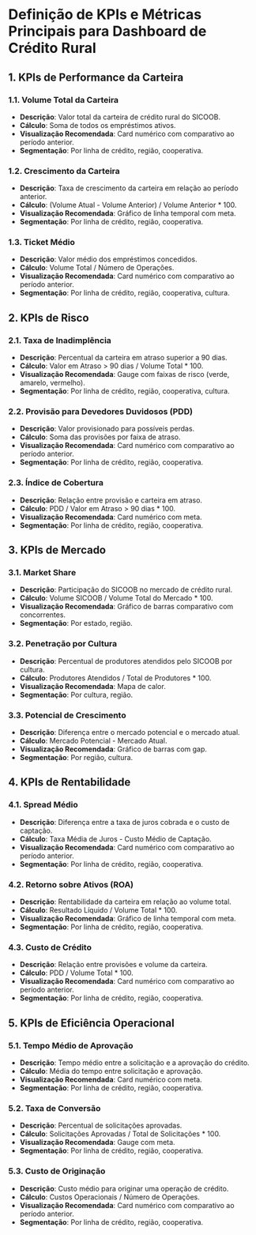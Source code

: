 # Definição de KPIs e Métricas Principais para Dashboard de Crédito Rural

## 1. KPIs de Performance da Carteira

### 1.1. Volume Total da Carteira
- **Descrição**: Valor total da carteira de crédito rural do SICOOB.
- **Cálculo**: Soma de todos os empréstimos ativos.
- **Visualização Recomendada**: Card numérico com comparativo ao período anterior.
- **Segmentação**: Por linha de crédito, região, cooperativa.

### 1.2. Crescimento da Carteira
- **Descrição**: Taxa de crescimento da carteira em relação ao período anterior.
- **Cálculo**: (Volume Atual - Volume Anterior) / Volume Anterior * 100.
- **Visualização Recomendada**: Gráfico de linha temporal com meta.
- **Segmentação**: Por linha de crédito, região, cooperativa.

### 1.3. Ticket Médio
- **Descrição**: Valor médio dos empréstimos concedidos.
- **Cálculo**: Volume Total / Número de Operações.
- **Visualização Recomendada**: Card numérico com comparativo ao período anterior.
- **Segmentação**: Por linha de crédito, região, cooperativa, cultura.

## 2. KPIs de Risco

### 2.1. Taxa de Inadimplência
- **Descrição**: Percentual da carteira em atraso superior a 90 dias.
- **Cálculo**: Valor em Atraso > 90 dias / Volume Total * 100.
- **Visualização Recomendada**: Gauge com faixas de risco (verde, amarelo, vermelho).
- **Segmentação**: Por linha de crédito, região, cooperativa, cultura.

### 2.2. Provisão para Devedores Duvidosos (PDD)
- **Descrição**: Valor provisionado para possíveis perdas.
- **Cálculo**: Soma das provisões por faixa de atraso.
- **Visualização Recomendada**: Card numérico com comparativo ao período anterior.
- **Segmentação**: Por linha de crédito, região, cooperativa.

### 2.3. Índice de Cobertura
- **Descrição**: Relação entre provisão e carteira em atraso.
- **Cálculo**: PDD / Valor em Atraso > 90 dias * 100.
- **Visualização Recomendada**: Card numérico com meta.
- **Segmentação**: Por linha de crédito, região, cooperativa.

## 3. KPIs de Mercado

### 3.1. Market Share
- **Descrição**: Participação do SICOOB no mercado de crédito rural.
- **Cálculo**: Volume SICOOB / Volume Total do Mercado * 100.
- **Visualização Recomendada**: Gráfico de barras comparativo com concorrentes.
- **Segmentação**: Por estado, região.

### 3.2. Penetração por Cultura
- **Descrição**: Percentual de produtores atendidos pelo SICOOB por cultura.
- **Cálculo**: Produtores Atendidos / Total de Produtores * 100.
- **Visualização Recomendada**: Mapa de calor.
- **Segmentação**: Por cultura, região.

### 3.3. Potencial de Crescimento
- **Descrição**: Diferença entre o mercado potencial e o mercado atual.
- **Cálculo**: Mercado Potencial - Mercado Atual.
- **Visualização Recomendada**: Gráfico de barras com gap.
- **Segmentação**: Por região, cultura.

## 4. KPIs de Rentabilidade

### 4.1. Spread Médio
- **Descrição**: Diferença entre a taxa de juros cobrada e o custo de captação.
- **Cálculo**: Taxa Média de Juros - Custo Médio de Captação.
- **Visualização Recomendada**: Card numérico com comparativo ao período anterior.
- **Segmentação**: Por linha de crédito, região, cooperativa.

### 4.2. Retorno sobre Ativos (ROA)
- **Descrição**: Rentabilidade da carteira em relação ao volume total.
- **Cálculo**: Resultado Líquido / Volume Total * 100.
- **Visualização Recomendada**: Gráfico de linha temporal com meta.
- **Segmentação**: Por linha de crédito, região, cooperativa.

### 4.3. Custo de Crédito
- **Descrição**: Relação entre provisões e volume da carteira.
- **Cálculo**: PDD / Volume Total * 100.
- **Visualização Recomendada**: Card numérico com comparativo ao período anterior.
- **Segmentação**: Por linha de crédito, região, cooperativa.

## 5. KPIs de Eficiência Operacional

### 5.1. Tempo Médio de Aprovação
- **Descrição**: Tempo médio entre a solicitação e a aprovação do crédito.
- **Cálculo**: Média do tempo entre solicitação e aprovação.
- **Visualização Recomendada**: Card numérico com meta.
- **Segmentação**: Por linha de crédito, região, cooperativa.

### 5.2. Taxa de Conversão
- **Descrição**: Percentual de solicitações aprovadas.
- **Cálculo**: Solicitações Aprovadas / Total de Solicitações * 100.
- **Visualização Recomendada**: Gauge com meta.
- **Segmentação**: Por linha de crédito, região, cooperativa.

### 5.3. Custo de Originação
- **Descrição**: Custo médio para originar uma operação de crédito.
- **Cálculo**: Custos Operacionais / Número de Operações.
- **Visualização Recomendada**: Card numérico com comparativo ao período anterior.
- **Segmentação**: Por linha de crédito, região, cooperativa.

